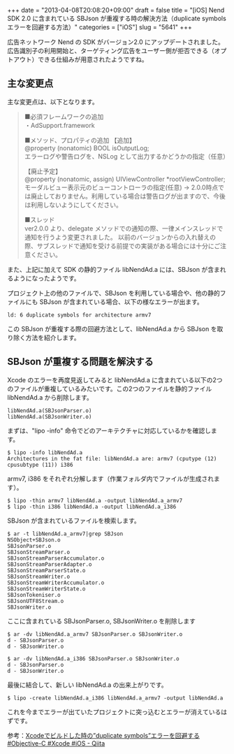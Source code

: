 +++
date = "2013-04-08T20:08:20+09:00"
draft = false
title = "[iOS] Nend SDK 2.0 に含まれている SBJson が重複する時の解決方法（duplicate symbols エラーを回避する方法）"
categories = ["iOS"]
slug = "5641"
+++

広告ネットワーク Nend の SDK がバージョン2.0 にアップデートされました。広告識別子の利用開始と、ターゲティング広告をユーザー側が拒否できる（オプトアウト）できる仕組みが用意されたようですね。

## 主な変更点

主な変更点は、以下となります。

<blockquote><p>■必須フレームワークの追加<br />
・AdSupport.framework

■メソッド、プロパティの追加
【追加】<br />
@property (nonatomic) BOOL isOutputLog;<br />
エラーログや警告ログを、NSLog として出力するかどうかの指定（任意）

【廃止予定】<br />
@property (nonatomic, assign) UIViewController *rootViewController;<br />
モーダルビュー表示元のビューコントローラの指定(任意)
→ 2.0.0時点では廃止しておりません。利用している場合は警告ログが出ますので、今後は利用しないようにしてください。

■スレッド<br />
ver2.0.0 より、delegate メソッドでの通知の際、一律メインスレッドで通知を行うよう変更されました。
以前のバージョンからの入れ替えの際、サブスレッドで通知を受ける前提での実装がある場合には十分にご注意ください。</p></blockquote>

また、上記に加えて SDK の静的ファイル libNendAd.a には、SBJson が含まれるようになったようです。

プロジェクト上の他のファイルで、SBJson を利用している場合や、他の静的ファイルにも SBJson が含まれている場合、以下の様なエラーが出ます。

```
ld: 6 duplicate symbols for architecture armv7
```

この SBJson が重複する際の回避方法として、libNendAd.a から SBJson を取り除く方法を紹介します。

## SBJson が重複する問題を解決する

Xcode のエラーを再度見返してみると libNendAd.a に含まれている以下の2つのファイルが重複しているみたいです。この2つのファイルを静的ファイル libNendAd.a から削除します。

```
libNendAd.a(SBJsonParser.o)
libNendAd.a(SBJsonWriter.o)
```

まずは、"lipo -info" 命令でどのアーキテクチャに対応しているかを確認します。

```
$ lipo -info libNendAd.a
Architectures in the fat file: libNendAd.a are: armv7 (cputype (12) cpusubtype (11)) i386
```

armv7, i386 をそれぞれ分解します（作業フォルダ内でファイルが生成されます）。

```
$ lipo -thin armv7 libNendAd.a -output libNendAd.a_armv7
$ lipo -thin i386 libNendAd.a -output libNendAd.a_i386
```

SBJson が含まれているファイルを検索します。

```
$ ar -t libNendAd.a_armv7|grep SBJson
NSObject+SBJson.o
SBJsonParser.o
SBJsonStreamParser.o
SBJsonStreamParserAccumulator.o
SBJsonStreamParserAdapter.o
SBJsonStreamParserState.o
SBJsonStreamWriter.o
SBJsonStreamWriterAccumulator.o
SBJsonStreamWriterState.o
SBJsonTokeniser.o
SBJsonUTF8Stream.o
SBJsonWriter.o
```

ここに含まれている SBJsonParser.o, SBJsonWriter.o を削除します

```
$ ar -dv libNendAd.a_armv7 SBJsonParser.o SBJsonWriter.o
d - SBJsonParser.o
d - SBJsonWriter.o

$ ar -dv libNendAd.a_i386 SBJsonParser.o SBJsonWriter.o
d - SBJsonParser.o
d - SBJsonWriter.o
```

最後に結合して、新しい libNendAd.a の出来上がりです。

```
$ lipo -create libNendAd.a_i386 libNendAd.a_armv7 -output libNendAd.a
```

これを今までエラーが出ていたプロジェクトに突っ込むとエラーが消えているはずです。

参考：[Xcodeでビルドした時の”duplicate symbols”エラーを回避する #Objective-C #Xcode #iOS - Qiita](http://qiita.com/items/af7c88f2d16d97985387)
